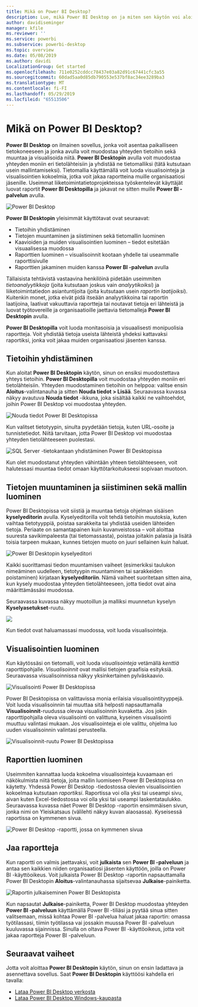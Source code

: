```yaml
---
title: Mikä on Power BI Desktop?
description: Lue, mikä Power BI Desktop on ja miten sen käytön voi aloittaa
author: davidiseminger
manager: kfile
ms.reviewer: ''
ms.service: powerbi
ms.subservice: powerbi-desktop
ms.topic: overview
ms.date: 05/08/2019
ms.author: davidi
LocalizationGroup: Get started
ms.openlocfilehash: 711e0252cddcc78437e03a82d91c67441cfc3a55
ms.sourcegitcommit: 60dad5aa0d85db790553e537bf8ac34ee3289ba3
ms.translationtype: MT
ms.contentlocale: fi-FI
ms.lasthandoff: 05/29/2019
ms.locfileid: "65513506"
---
```

# <a name="what-is-power-bi-desktop"></a>Mikä on Power BI Desktop?

**Power BI Desktop** on ilmainen sovellus, jonka voit asentaa paikalliseen tietokoneeseen ja jonka avulla voit muodostaa yhteyden tietoihin sekä muuntaa ja visualisoida niitä. **Power BI Desktopin** avulla voit muodostaa yhteyden moniin eri tietolähteisiin ja yhdistää ne tietomalliksi (tätä kutsutaan usein mallintamiseksi). Tietomallia käyttämällä voit luoda visualisointeja ja visualisointien kokoelmia, jotka voit jakaa raportteina muille organisaatiosi jäsenille. Useimmat liiketoimintatietoprojekteissa työskentelevät käyttäjät luovat raportit **Power BI Desktopilla** ja jakavat ne sitten muille **Power BI -palvelun** avulla.

![Power BI Desktop](media/desktop-what-is-desktop/what-is-desktop_01.png)

**Power BI Desktopin** yleisimmät käyttötavat ovat seuraavat:

* Tietoihin yhdistäminen
* Tietojen muuntaminen ja siistiminen sekä tietomallin luominen
* Kaavioiden ja muiden visualisointien luominen – tiedot esitetään visuaalisessa muodossa
* Raporttien luominen – visualisoinnit kootaan yhdelle tai useammalle raporttisivulle
* Raporttien jakaminen muiden kanssa **Power BI -palvelun** avulla

Tällaisista tehtävistä vastaavina henkilöinä pidetään useimmiten *tietoanalyytikkoja* (joita kutsutaan joskus vain *analyytikoiksi*) ja liiketoimintatiedon asiantuntijoita (joita kutsutaan usein *raportin laatijoiksi*). Kuitenkin monet, jotka eivät pidä itseään analyytikkoina tai raportin laatijoina, laativat vakuuttavia raportteja tai noutavat tietoja eri lähteistä ja luovat työtovereille ja organisaatioille jaettavia tietomalleja **Power BI Desktopin** avulla.

**Power BI Desktopilla** voit luoda monitasoisia ja visuaalisesti monipuolisia raportteja. Voit yhdistää tietoja useista lähteistä yhdeksi kattavaksi raportiksi, jonka voit jakaa muiden organisaatiosi jäsenten kanssa. 

## <a name="connect-to-data"></a>Tietoihin yhdistäminen
Kun aloitat **Power BI Desktopin** käytön, sinun on ensiksi muodostettava yhteys tietoihin. **Power BI Desktopilla** voit muodostaa yhteyden moniin eri tietolähteisiin. Yhteyden muodostaminen tietoihin on helppoa: valitse ensin **Aloitus**-valintanauha ja sitten **Nouda tiedot > Lisää**. Seuraavassa kuvassa näkyy avautuva **Nouda tiedot** -ikkuna, joka sisältää kaikki ne vaihtoehdot, joihin Power BI Desktop voi muodostaa yhteyden.

![Nouda tiedot Power BI Desktopissa](media/desktop-what-is-desktop/what-is-desktop_02.png)

Kun valitset tietotyypin, sinulta pyydetään tietoja, kuten URL-osoite ja tunnistetiedot. Niitä tarvitaan, jotta Power BI Desktop voi muodostaa yhteyden tietolähteeseen puolestasi.

![SQL Server -tietokantaan yhdistäminen Power BI Desktopissa](media/desktop-what-is-desktop/what-is-desktop_03.png)

Kun olet muodostanut yhteyden vähintään yhteen tietolähteeseen, voit halutessasi muuntaa tiedot omaan käyttötarkoitukseesi sopivaan muotoon.

## <a name="transform-and-clean-data-create-a-model"></a>Tietojen muuntaminen ja siistiminen sekä mallin luominen

Power BI Desktopissa voit siistiä ja muuntaa tietoja ohjelman sisäisen **kyselyeditorin** avulla. Kyselyeditorilla voit tehdä tietoihin muutoksia, kuten vaihtaa tietotyyppiä, poistaa sarakkeita tai yhdistää useiden lähteiden tietoja. Periaate on samantapainen kuin kuvanveistossa – voit aloittaa suuresta savikimpaleesta (tai tietomassasta), poistaa joitakin palasia ja lisätä toisia tarpeen mukaan, kunnes tietojen muoto on juuri sellainen kuin haluat. 

![Power BI Desktopin kyselyeditori](media/desktop-getting-started/designer_gsg_editquery.png)

Kaikki suorittamasi tiedon muuntamisen vaiheet (esimerkiksi taulukon nimeäminen uudelleen, tietotyypin muuntaminen tai sarakkeiden poistaminen) kirjataan **kyselyeditoriin**. Nämä vaiheet suoritetaan sitten aina, kun kysely muodostaa yhteyden tietolähteeseen, jotta tiedot ovat aina määrittämässäsi muodossa.

Seuraavassa kuvassa näkyy muotoillun ja malliksi muunnetun kyselyn **Kyselyasetukset**-ruutu.

 ![](media/desktop-getting-started/shapecombine_querysettingsfinished.png)

Kun tiedot ovat haluamassasi muodossa, voit luoda visualisointeja. 

## <a name="create-visuals"></a>Visualisointien luominen 

Kun käytössäsi on tietomalli, voit luoda *visualisointeja* vetämällä *kenttiä* raporttipohjalle. *Visualisoinnit* ovat mallisi tietojen graafisia esityksiä. Seuraavassa visualisoinnissa näkyy yksinkertainen pylväskaavio. 

![Visualisointi Power BI Desktopissa](media/desktop-what-is-desktop/what-is-desktop_04.png)

Power BI Desktopissa on valittavissa monia erilaisia visualisointityyppejä. Voit luoda visualisoinnin tai muuttaa sitä helposti napsauttamalla **Visualisoinnit**-ruudussa olevaa visualisoinnin kuvaketta. Jos jokin raporttipohjalla oleva visualisointi on valittuna, kyseinen visualisointi muuttuu valintasi mukaan. Jos visualisointeja ei ole valittu, ohjelma luo uuden visualisoinnin valintasi perusteella.

![Visualisoinnit-ruutu Power BI Desktopissa](media/desktop-what-is-desktop/what-is-desktop_05.png)

## <a name="create-reports"></a>Raporttien luominen

Useimmiten kannattaa luoda kokoelma visualisointeja kuvaamaan eri näkökulmista niitä tietoja, joita mallin luomiseen Power BI Desktopissa on käytetty. Yhdessä Power BI Desktop -tiedostossa olevien visualisointien kokoelmaa kutsutaan *raportiksi*. Raportissa voi olla yksi tai useampi sivu, aivan kuten Excel-tiedostossa voi olla yksi tai useampi laskentataulukko. Seuraavassa kuvassa näet Power BI Desktop -raportin ensimmäisen sivun, jonka nimi on Yleiskatsaus (välilehti näkyy kuvan alaosassa). Kyseisessä raportissa on kymmenen sivua.

![Power BI Desktop -raportti, jossa on kymmenen sivua](media/desktop-what-is-desktop/what-is-desktop_01.png)

## <a name="share-reports"></a>Jaa raportteja

Kun raportti on valmis jaettavaksi, voit **julkaista** sen **Power BI -palveluun** ja antaa sen kaikkien niiden organisaatiosi jäsenten käyttöön, joilla on Power BI -käyttöoikeus. Voit julkaista Power BI Desktop -raportin napsauttamalla Power BI Desktopin **Aloitus**-valintanauhassa sijaitsevaa **Julkaise**-painiketta.

![Raportin julkaiseminen Power BI Desktopista](media/desktop-what-is-desktop/what-is-desktop_06.png)

Kun napsautat **Julkaise**-painiketta, Power BI Desktop muodostaa yhteyden **Power BI -palveluun** käyttämällä Power BI -tiliäsi ja pyytää sinua sitten valitsemaan, missä kohtaa Power BI -palvelua haluat jakaa raportin: omassa työtilassasi, tiimin työtilassa vai jossakin muussa Power BI -palveluun kuuluvassa sijainnissa. Sinulla on oltava Power BI -käyttöoikeus, jotta voit jakaa raportteja Power BI -palveluun.


## <a name="next-steps"></a>Seuraavat vaiheet

Jotta voit aloittaa **Power BI Desktopin** käytön, sinun on ensin ladattava ja asennettava sovellus. Saat **Power BI Desktopin** käyttöösi kahdella eri tavalla:

* [Lataa Power BI Desktop verkosta](desktop-get-the-desktop.md)
* [Lataa Power BI Desktop Windows-kaupasta](http://aka.ms/pbidesktopstore)
